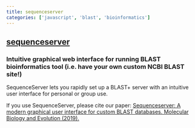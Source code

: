 ```yaml
---
title: sequenceserver
categories: ['javascript', 'blast', 'bioinformatics']
---
```

## [sequenceserver](https://github.com/wurmlab/sequenceserver)

### Intuitive graphical web interface for running BLAST bioinformatics tool (i.e. have your own custom NCBI BLAST site!)


SequenceServer lets you rapidly set up a BLAST+ server with an intuitive user interface for personal or group use.

If you use SequenceServer, please cite our paper: 
[Sequenceserver: A modern graphical user interface for custom BLAST databases. Molecular Biology and Evolution (2019).](https://doi.org/10.1093/molbev/msz185)

